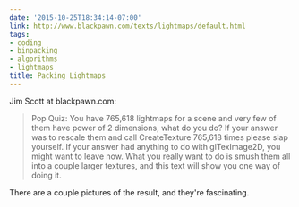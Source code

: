 ```yaml
---
date: '2015-10-25T18:34:14-07:00'
link: http://www.blackpawn.com/texts/lightmaps/default.html
tags:
- coding
- binpacking
- algorithms
- lightmaps
title: Packing Lightmaps
---
```


Jim Scott at blackpawn.com:

>Pop Quiz: You have 765,618 lightmaps for a scene and very few of them have power of 2 dimensions, what do you do? If your answer was to rescale them and call CreateTexture 765,618 times please slap yourself. If your answer had anything to do with glTexImage2D, you might want to leave now. What you really want to do is smush them all into a couple larger textures, and this text will show you one way of doing it.

There are a couple pictures of the result, and they're fascinating.
